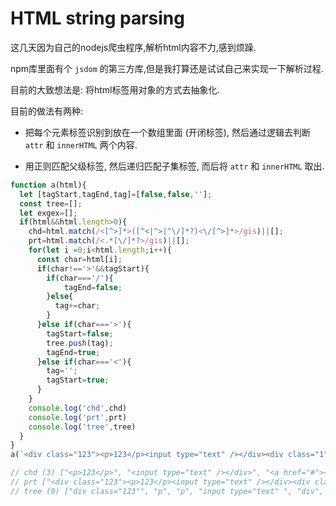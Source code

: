 # HTML string parsing

这几天因为自己的nodejs爬虫程序,解析html内容不力,感到烦躁.

npm库里面有个 `jsdom` 的第三方库,但是我打算还是试试自己来实现一下解析过程.

目前的大致想法是: 将html标签用对象的方式去抽象化.

目前的做法有两种:

* 把每个元素标签识别到放在一个数组里面 (开闭标签), 然后通过逻辑去判断 `attr` 和 `innerHTML` 两个内容.

* 用正则匹配父级标签, 然后递归匹配子集标签, 而后将 `attr` 和 `innerHTML` 取出.

```javascript
function a(html){
  let [tagStart,tagEnd,tag]=[false,false,''];
  const tree=[];
  let exgex=[];
  if(html&&html.length>0){
    chd=html.match(/<[^>]*>([^<|^>|^\/]*?)<\/[^>]*>/gis)||[];
    prt=html.match(/<.*[\/]*?>/gis)||[];
    for(let i =0;i<html.length;i++){
      const char=html[i];
      if(char!=='>'&&tagStart){
        if(char==='/'){
            tagEnd=false;
        }else{
          tag+=char;
        }
      }else if(char==='>'){
        tagStart=false;
        tree.push(tag);
        tagEnd=true;
      }else if(char==='<'){
        tag='';
        tagStart=true;
      }
    }
    console.log('chd',chd)
    console.log('prt',prt)
    console.log('tree',tree)
  }
}
a(`<div class="123"><p>123</p><input type="text" /></div><div class="1"><a href="#"></a></div>`)

// chd (3) ["<p>123</p>", "<input type="text" /></div>", "<a href="#"></a>"]
// prt ["<div class="123"><p>123</p><input type="text" /></div><div class="1"><a href="#"></a></div>"]
// tree (9) ["div class="123"", "p", "p", "input type="text" ", "div", "div class="1"", "a href="#"", "a", "div"]
```
